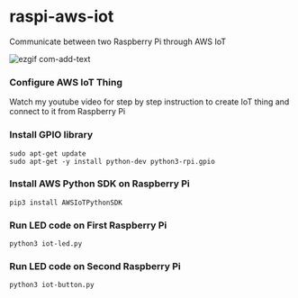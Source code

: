 # raspi-aws-iot
Communicate between two Raspberry Pi through AWS IoT

![ezgif com-add-text](https://user-images.githubusercontent.com/9275193/51079601-dde29e80-1697-11e9-99a1-a1aa05d2c7f6.gif)

### Configure AWS IoT Thing
Watch my youtube video for step by step instruction to create IoT thing and connect to it from Raspberry Pi

### Install GPIO library 
```
sudo apt-get update
sudo apt-get -y install python-dev python3-rpi.gpio
```

### Install AWS Python SDK on Raspberry Pi

```
pip3 install AWSIoTPythonSDK
```

### Run LED code on First Raspberry Pi
```
python3 iot-led.py
```
### Run LED code on Second Raspberry Pi
```
python3 iot-button.py
```
